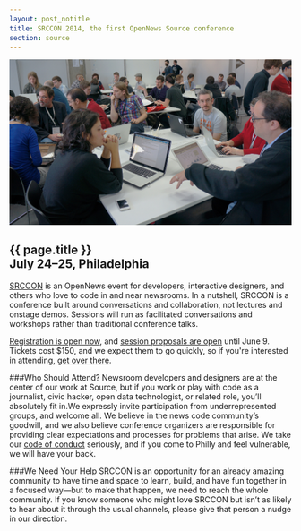 ```yaml
---
layout: post_notitle
title: SRCCON 2014, the first OpenNews Source conference
section: source
---
```

<img src="/media/img/srccon.jpg" class="topline">

<h2>{{ page.title }}<br>July 24–25, Philadelphia</h2>

<p class="bodybig"><a href="http://srccon.org">SRCCON</a> is an OpenNews event for developers, interactive designers, and others who love to code in and near newsrooms. In a nutshell, SRCCON is a conference built around conversations and collaboration, not lectures and onstage demos. Sessions will run as facilitated conversations and workshops rather than traditional conference talks.</p>

[Registration is open now](http://srccon.org/register), and [session proposals are open](http://srccon.org/sessions) until June 9. Tickets cost $150, and we expect them to go quickly, so if you're interested in attending, [get over there](http://srccon.org/register).

###Who Should Attend?
Newsroom developers and designers are at the center of our work at Source, but if you work or play with code as a journalist, civic hacker, open data technologist, or related role, you’ll absolutely fit in.We expressly invite participation from underrepresented groups, and welcome all. We believe in the news code community’s goodwill, and we also believe conference organizers are responsible for providing clear expectations and processes for problems that arise. We take our [code of conduct](http://srccon.org/conduct) seriously, and if you come to Philly and feel vulnerable, we will have your back.

###We Need Your Help
SRCCON is an opportunity for an already amazing community to have time and space to learn, build, and have fun together in a focused way—but to make that happen, we need to reach the whole community. If you know someone who might love SRCCON but isn’t as likely to hear about it through the usual channels, please give that person a nudge in our direction.
